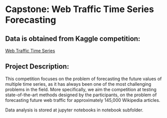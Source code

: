 # Capstone: Web Traffic Time Series Forecasting

<!-- ![chicago](datasets/images/chiskyline.png)
-->

## Data is obtained from Kaggle competition: 
[Web Traffic Time Series](https://www.kaggle.com/competitions/web-traffic-time-series-forecasting/)

## Project Description:

This competition focuses on the problem of forecasting the future values of multiple time series, as it has always been one of the most challenging problems in the field. More specifically, we aim the competition at testing state-of-the-art methods designed by the participants, on the problem of forecasting future web traffic for approximately 145,000 Wikipedia articles.

Data analysis is stored at jupyter notebooks in notebook subfolder. 
